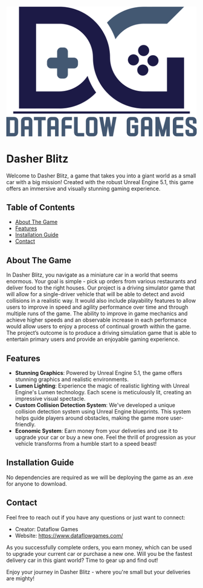 ![Logo](https://github.com/DataDevv/CarGoesVroom/blob/main/DataflowBig.png)

# Dasher Blitz

Welcome to Dasher Blitz, a game that takes you into a giant world as a small car with a big mission! Created with the robust Unreal Engine 5.1, this game offers an immersive and visually stunning gaming experience. 

## Table of Contents
- [About The Game](#about-the-game)
- [Features](#features)
- [Installation Guide](#installation-guide)
- [Contact](#contact)

## About The Game

In Dasher Blitz, you navigate as a miniature car in a world that seems enormous. Your goal is simple - pick up orders from various restaurants and deliver food to the right houses. Our project is a driving simulator game that will allow for a single-driver vehicle that will be able to detect and avoid collisions in a realistic way. It would also include playability features to allow users to improve in speed  and agility performance over time and through multiple runs of the game. The ability to improve in game mechanics and achieve higher speeds and an observable increase in each performance would allow users to enjoy a process of continual growth within the game. The project’s outcome is to produce a driving simulation game that is able to entertain primary users and provide an enjoyable gaming experience.

## Features

- **Stunning Graphics**: Powered by Unreal Engine 5.1, the game offers stunning graphics and realistic environments. 
- **Lumen Lighting**: Experience the magic of realistic lighting with Unreal Engine's Lumen technology. Each scene is meticulously lit, creating an impressive visual spectacle.
- **Custom Collision Detection System**: We've developed a unique collision detection system using Unreal Engine blueprints. This system helps guide players around obstacles, making the game more user-friendly.
- **Economic System**: Earn money from your deliveries and use it to upgrade your car or buy a new one. Feel the thrill of progression as your vehicle transforms from a humble start to a speed beast!

## Installation Guide

No dependencies are required as we will be deploying the game as an .exe for anyone to download.

## Contact

Feel free to reach out if you have any questions or just want to connect:

- Creator: Dataflow Games
- Website: https://www.dataflowgames.com/

As you successfully complete orders, you earn money, which can be used to upgrade your current car or purchase a new one. Will you be the fastest delivery car in this giant world? Time to gear up and find out!

Enjoy your journey in Dasher Blitz - where you're small but your deliveries are mighty!

